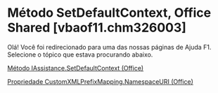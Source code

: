 
# Método SetDefaultContext, Office Shared [vbaof11.chm326003]

Olá! Você foi redirecionado para uma das nossas páginas de Ajuda F1. Selecione o tópico que estava procurando abaixo.

[Método IAssistance.SetDefaultContext (Office)](http://msdn.microsoft.com/library/3eea8f7a-12a3-aca4-f963-28c5c4e63c96%28Office.15%29.aspx)

[Propriedade CustomXMLPrefixMapping.NamespaceURI (Office)](http://msdn.microsoft.com/library/f7f26169-3f29-2706-9a29-7e79ad123b53%28Office.15%29.aspx)


